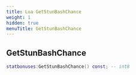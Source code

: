 ```yaml
---
title: Lua GetStunBashChance
weight: 1
hidden: true
menuTitle: GetStunBashChance
---
```

## GetStunBashChance
```lua
statbonuses:GetStunBashChance() const; -- int8
```